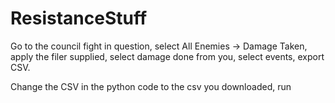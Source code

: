 # ResistanceStuff

Go to the council fight in question, select All Enemies -> Damage Taken, apply the filer supplied, select damage done from you, select events, export CSV.


Change the CSV in the python code to the csv you downloaded, run
